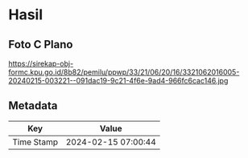 # Hasil

## Foto C Plano

https://sirekap-obj-formc.kpu.go.id/8b82/pemilu/ppwp/33/21/06/20/16/3321062016005-20240215-003221--091dac19-9c21-4f6e-9ad4-966fc6cac146.jpg


## Metadata

| Key        | Value               |
| ---------- | ------------------- |
| Time Stamp | 2024-02-15 07:00:44 |



